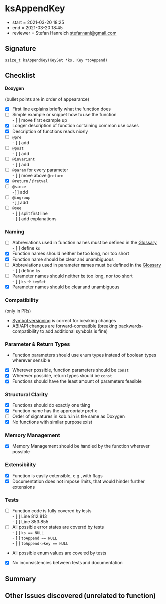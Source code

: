 # ksAppendKey

- start = 2021-03-20 18:25
- end = 2021-03-20 18:45
- reviewer = Stefan Hanreich <stefanhani@gmail.com>

## Signature

`ssize_t ksAppendKey(KeySet *ks, Key *toAppend)`

## Checklist

#### Doxygen

(bullet points are in order of appearance)

- [x] First line explains briefly what the function does
- [ ] Simple example or snippet how to use the function  
      - [ ] move first example up
- [x] Longer description of function containing common use cases
- [x] Description of functions reads nicely
- [ ] `@pre`  
      - [ ] add
- [ ] `@post`  
      - [ ] add
- [ ] `@invariant`  
      - [ ] add
- [ ] `@param` for every parameter  
      - [ ] move above `@return`
- [x] `@return` / `@retval`
- [ ] `@since`  
      -[ ] add
- [ ] `@ingroup`  
      -[ ] add
- [ ] `@see`  
      - [ ] split first line  
      - [ ] add explanations

### Naming

- [ ] Abbreviations used in function names must be defined in the
      [Glossary](/doc/help/elektra-glossary.md)  
      - [ ] define `ks`
- [x] Function names should neither be too long, nor too short
- [x] Function name should be clear and unambiguous
- [ ] Abbreviations used in parameter names must be defined in the
      [Glossary](/doc/help/elektra-glossary.md)  
      - [ ] define `ks`
- [ ] Parameter names should neither be too long, nor too short  
      - [ ] `ks` -> `keySet`
- [x] Parameter names should be clear and unambiguous

### Compatibility

(only in PRs)

- [Symbol versioning](/doc/dev/symbol-versioning.md)
      is correct for breaking changes
- ABI/API changes are forward-compatible (breaking backwards-compatibility
      to add additional symbols is fine)

### Parameter & Return Types

- Function parameters should use enum types instead of boolean types
      wherever sensible
- [x] Wherever possible, function parameters should be `const`
- [x] Wherever possible, return types should be `const`
- [x] Functions should have the least amount of parameters feasible

### Structural Clarity

- [x] Functions should do exactly one thing
- [x] Function name has the appropriate prefix
- [ ] Order of signatures in kdb.h.in is the same as Doxygen
- [x] No functions with similar purpose exist

### Memory Management

- [x] Memory Management should be handled by the function wherever possible

### Extensibility

- [x] Function is easily extensible, e.g., with flags
- [x] Documentation does not impose limits, that would hinder further extensions

### Tests

- [ ] Function code is fully covered by tests  
      - [ ] Line 812:813  
      - [ ] Line 853:855
- [ ] All possible error states are covered by tests  
      - [ ] `ks == NULL`  
      - [ ] `toAppend == NULL`  
      - [ ] `toAppend->key == NULL`
- All possible enum values are covered by tests
- [x] No inconsistencies between tests and documentation

## Summary

## Other Issues discovered (unrelated to function)
